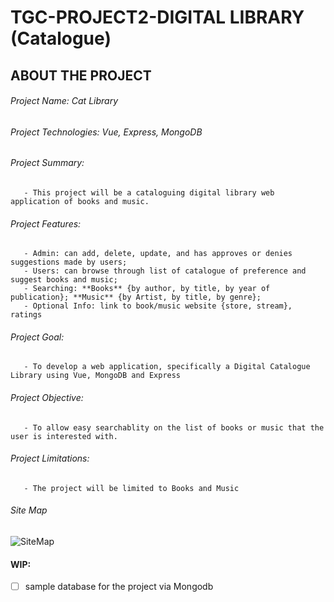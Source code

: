# TGC-PROJECT2-DIGITAL LIBRARY (Catalogue)
## ABOUT THE PROJECT 
###### Project Name: Cat Library
###### Project Technologies: Vue, Express, MongoDB
###### Project Summary:
       - This project will be a cataloguing digital library web application of books and music.
###### Project Features:
       - Admin: can add, delete, update, and has approves or denies suggestions made by users;
       - Users: can browse through list of catalogue of preference and suggest books and music;
       - Searching: **Books** {by author, by title, by year of publication}; **Music** {by Artist, by title, by genre};
       - Optional Info: link to book/music website {store, stream}, ratings

###### Project Goal: 
       - To develop a web application, specifically a Digital Catalogue Library using Vue, MongoDB and Express
###### Project Objective:
       - To allow easy searchablity on the list of books or music that the user is interested with.
###### Project Limitations:
       - The project will be limited to Books and Music
###### Site Map
![SiteMap](https://user-images.githubusercontent.com/87763047/148215799-7bbaef90-6974-4457-80c0-44e0ee973bdb.PNG)

#### WIP:
- [ ] sample database for the project via Mongodb
